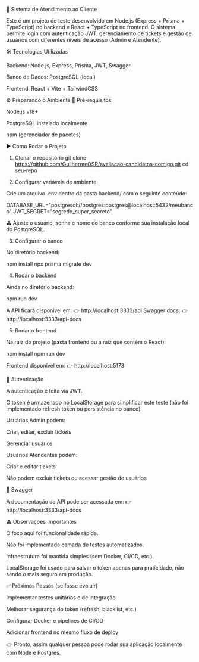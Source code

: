 🚀 Sistema de Atendimento ao Cliente

Este é um projeto de teste desenvolvido em Node.js (Express + Prisma + TypeScript) no backend e React + TypeScript no frontend.
O sistema permite login com autenticação JWT, gerenciamento de tickets e gestão de usuários com diferentes níveis de acesso (Admin e Atendente).

🛠️ Tecnologias Utilizadas

Backend: Node.js, Express, Prisma, JWT, Swagger

Banco de Dados: PostgreSQL (local)

Frontend: React + Vite + TailwindCSS

⚙️ Preparando o Ambiente
🔹 Pré-requisitos

Node.js v18+

PostgreSQL instalado localmente

npm (gerenciador de pacotes)

▶️ Como Rodar o Projeto
1. Clonar o repositório
git clone https://github.com/GuilhermeOSR/avaliacao-candidatos-comigo.git
cd seu-repo

2. Configurar variáveis de ambiente

Crie um arquivo .env dentro da pasta backend/ com o seguinte conteúdo:

DATABASE_URL="postgresql://postgres:postgres@localhost:5432/meubanco"
JWT_SECRET="segredo_super_secreto"


⚠️ Ajuste o usuário, senha e nome do banco conforme sua instalação local do PostgreSQL.

3. Configurar o banco

No diretório backend:

npm install
npx prisma migrate dev

4. Rodar o backend

Ainda no diretório backend:

npm run dev


A API ficará disponível em:
👉 http://localhost:3333/api
Swagger docs:
👉 http://localhost:3333/api-docs

5. Rodar o frontend

Na raiz do projeto (pasta frontend ou a raiz que contém o React):

npm install
npm run dev


Frontend disponível em:
👉 http://localhost:5173

🔑 Autenticação

A autenticação é feita via JWT.

O token é armazenado no LocalStorage para simplificar este teste (não foi implementado refresh token ou persistência no banco).

Usuários Admin podem:

Criar, editar, excluir tickets

Gerenciar usuários

Usuários Atendentes podem:

Criar e editar tickets

Não podem excluir tickets ou acessar gestão de usuários

📖 Swagger

A documentação da API pode ser acessada em:
👉 http://localhost:3333/api-docs

⚠️ Observações Importantes

O foco aqui foi funcionalidade rápida.

Não foi implementada camada de testes automatizados.

Infraestrutura foi mantida simples (sem Docker, CI/CD, etc.).

LocalStorage foi usado para salvar o token apenas para praticidade, não sendo o mais seguro em produção.

✅ Próximos Passos (se fosse evoluir)

Implementar testes unitários e de integração

Melhorar segurança do token (refresh, blacklist, etc.)

Configurar Docker e pipelines de CI/CD

Adicionar frontend no mesmo fluxo de deploy

👉 Pronto, assim qualquer pessoa pode rodar sua aplicação localmente com Node e Postgres.